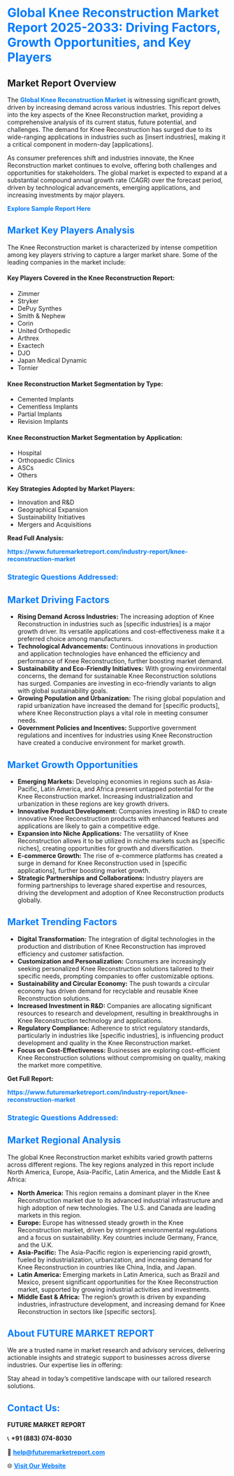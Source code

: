 <h1 style="color: #007BFF;">Global Knee Reconstruction Market Report 2025-2033: Driving Factors, Growth Opportunities, and Key Players</h1>

<section id="overview">
<h2>Market Report Overview</h2>
<p>The <a href="https://www.futuremarketreport.com/industry-report/knee-reconstruction-market" style="color: #007BFF; text-decoration: none;"><strong>Global Knee Reconstruction Market</strong></a> is witnessing significant growth, driven by increasing demand across various industries. This report delves into the key aspects of the Knee Reconstruction market, providing a comprehensive analysis of its current status, future potential, and challenges. The demand for Knee Reconstruction has surged due to its wide-ranging applications in industries such as [insert industries], making it a critical component in modern-day [applications].</p>
<p>As consumer preferences shift and industries innovate, the Knee Reconstruction market continues to evolve, offering both challenges and opportunities for stakeholders. The global market is expected to expand at a substantial compound annual growth rate (CAGR) over the forecast period, driven by technological advancements, emerging applications, and increasing investments by major players.</p>
</section>

<section id="overview">
<p><a href="https://www.futuremarketreport.com/request-sample/reportId=54410" style="color: #007BFF; text-decoration: none;"><strong>Explore Sample Report Here</strong></a></p>
</section>

<section id="key-players">
<h2 style="color: #007BFF;">Market Key Players Analysis</h2>
<p>The Knee Reconstruction market is characterized by intense competition among key players striving to capture a larger market share. Some of the leading companies in the market include:</p>
<h4>Key Players Covered in the Knee Reconstruction Report:</h4>
<ul><li>Zimmer</li><li>Stryker</li><li>DePuy Synthes</li><li>Smith &amp; Nephew</li><li>Corin</li><li>United Orthopedic</li><li>Arthrex</li><li>Exactech</li><li>DJO</li><li>Japan Medical Dynamic</li><li>Tornier</li></ul>
<h4>Knee Reconstruction Market Segmentation by Type:</h4>
<ul><li>Cemented Implants</li><li>Cementless Implants</li><li>Partial Implants</li><li>Revision Implants</li></ul>

<h4>Knee Reconstruction Market Segmentation by Application:</h4>
<ul><li>Hospital</li><li>Orthopaedic Clinics</li><li>ASCs</li><li>Others</li></ul>
<p><strong>Key Strategies Adopted by Market Players:</strong></p>
<ul>
<li>Innovation and R&D</li>
<li>Geographical Expansion</li>
<li>Sustainability Initiatives</li>
<li>Mergers and Acquisitions</li>
</ul>
</section>

<section>
<p><strong>Read Full Analysis: </strong></p><a href="https://www.futuremarketreport.com/industry-report/knee-reconstruction-market" style="color: #007BFF; text-decoration: none;"><strong>https://www.futuremarketreport.com/industry-report/knee-reconstruction-market</strong></a>
<h3 style="color: #007BFF;">Strategic Questions Addressed:</h3>
</section>

<section id="driving-factors">
<h2 style="color: #007BFF;">Market Driving Factors</h2>
<ul>
<li><strong>Rising Demand Across Industries:</strong> The increasing adoption of Knee Reconstruction in industries such as [specific industries] is a major growth driver. Its versatile applications and cost-effectiveness make it a preferred choice among manufacturers.</li>
<li><strong>Technological Advancements:</strong> Continuous innovations in production and application technologies have enhanced the efficiency and performance of Knee Reconstruction, further boosting market demand.</li>
<li><strong>Sustainability and Eco-Friendly Initiatives:</strong> With growing environmental concerns, the demand for sustainable Knee Reconstruction solutions has surged. Companies are investing in eco-friendly variants to align with global sustainability goals.</li>
<li><strong>Growing Population and Urbanization:</strong> The rising global population and rapid urbanization have increased the demand for [specific products], where Knee Reconstruction plays a vital role in meeting consumer needs.</li>
<li><strong>Government Policies and Incentives:</strong> Supportive government regulations and incentives for industries using Knee Reconstruction have created a conducive environment for market growth.</li>
</ul>
</section>

<section id="growth-opportunities">
<h2 style="color: #007BFF;">Market Growth Opportunities</h2>
<ul>
<li><strong>Emerging Markets:</strong> Developing economies in regions such as Asia-Pacific, Latin America, and Africa present untapped potential for the Knee Reconstruction market. Increasing industrialization and urbanization in these regions are key growth drivers.</li>
<li><strong>Innovative Product Development:</strong> Companies investing in R&D to create innovative Knee Reconstruction products with enhanced features and applications are likely to gain a competitive edge.</li>
<li><strong>Expansion into Niche Applications:</strong> The versatility of Knee Reconstruction allows it to be utilized in niche markets such as [specific niches], creating opportunities for growth and diversification.</li>
<li><strong>E-commerce Growth:</strong> The rise of e-commerce platforms has created a surge in demand for Knee Reconstruction used in [specific applications], further boosting market growth.</li>
<li><strong>Strategic Partnerships and Collaborations:</strong> Industry players are forming partnerships to leverage shared expertise and resources, driving the development and adoption of Knee Reconstruction products globally.</li>
</ul>
</section>

<section id="trending-factors">
<h2 style="color: #007BFF;">Market Trending Factors</h2>
<ul>
<li><strong>Digital Transformation:</strong> The integration of digital technologies in the production and distribution of Knee Reconstruction has improved efficiency and customer satisfaction.</li>
<li><strong>Customization and Personalization:</strong> Consumers are increasingly seeking personalized Knee Reconstruction solutions tailored to their specific needs, prompting companies to offer customizable options.</li>
<li><strong>Sustainability and Circular Economy:</strong> The push towards a circular economy has driven demand for recyclable and reusable Knee Reconstruction solutions.</li>
<li><strong>Increased Investment in R&D:</strong> Companies are allocating significant resources to research and development, resulting in breakthroughs in Knee Reconstruction technology and applications.</li>
<li><strong>Regulatory Compliance:</strong> Adherence to strict regulatory standards, particularly in industries like [specific industries], is influencing product development and quality in the Knee Reconstruction market.</li>
<li><strong>Focus on Cost-Effectiveness:</strong> Businesses are exploring cost-efficient Knee Reconstruction solutions without compromising on quality, making the market more competitive.</li>
</ul>
</section>

<section>
<p><strong>Get Full Report: </strong></p><a href="https://www.futuremarketreport.com/industry-report/knee-reconstruction-market" style="color: #007BFF; text-decoration: none;"><strong>https://www.futuremarketreport.com/industry-report/knee-reconstruction-market</strong></a>
<h3 style="color: #007BFF;">Strategic Questions Addressed:</h3>
</section>


<section id="regional-analysis">
<h2 style="color: #007BFF;">Market Regional Analysis</h2>
<p>The global Knee Reconstruction market exhibits varied growth patterns across different regions. The key regions analyzed in this report include North America, Europe, Asia-Pacific, Latin America, and the Middle East & Africa:</p>
<ul>
<li><strong>North America:</strong> This region remains a dominant player in the Knee Reconstruction market due to its advanced industrial infrastructure and high adoption of new technologies. The U.S. and Canada are leading markets in this region.</li>
<li><strong>Europe:</strong> Europe has witnessed steady growth in the Knee Reconstruction market, driven by stringent environmental regulations and a focus on sustainability. Key countries include Germany, France, and the U.K.</li>
<li><strong>Asia-Pacific:</strong> The Asia-Pacific region is experiencing rapid growth, fueled by industrialization, urbanization, and increasing demand for Knee Reconstruction in countries like China, India, and Japan.</li>
<li><strong>Latin America:</strong> Emerging markets in Latin America, such as Brazil and Mexico, present significant opportunities for the Knee Reconstruction market, supported by growing industrial activities and investments.</li>
<li><strong>Middle East & Africa:</strong> The region’s growth is driven by expanding industries, infrastructure development, and increasing demand for Knee Reconstruction in sectors like [specific sectors].</li>
</ul>
</section>

<footer>
<h2 style="color: #007BFF;">About FUTURE MARKET REPORT</h2>
<p>We are a trusted name in market research and advisory services, delivering actionable insights and strategic support to businesses across diverse industries. Our expertise lies in offering:</p>

<p>Stay ahead in today’s competitive landscape with our tailored research solutions.</p>

<h2 style="color: #007BFF;">Contact Us:</h2>
<p><strong>FUTURE MARKET REPORT</strong></p>
<p>📞 <strong>+91 (883) 074-8030</strong></p>
<p>📧 <strong><a href="mailto:help@futuremarketreport.com" style="color: #007BFF;">help@futuremarketreport.com</a></strong></p>
<p>🌐 <strong><a href="https://www.futuremarketreport.com/" style="color: #007BFF;">Visit Our Website</a></strong></p>
</footer>